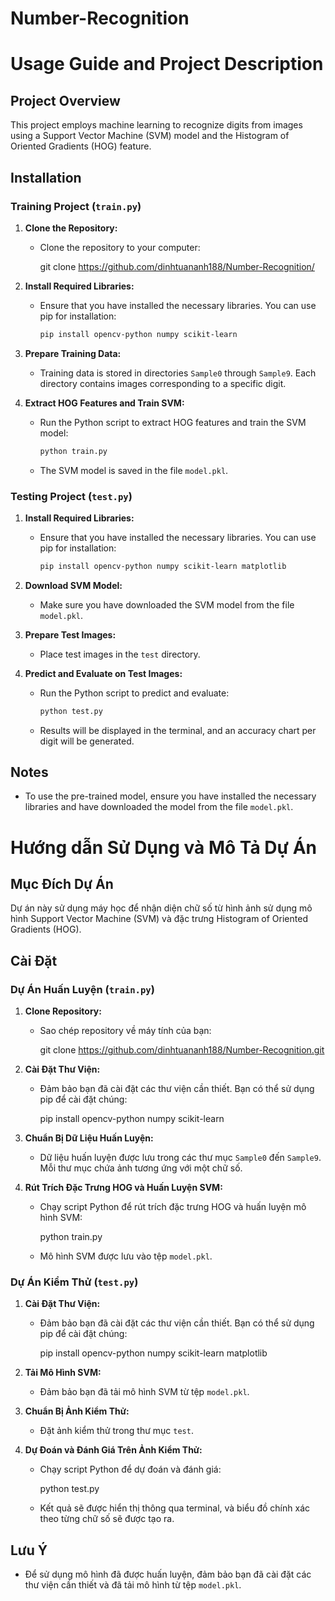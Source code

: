 # Number-Recognition
# Usage Guide and Project Description

## Project Overview

This project employs machine learning to recognize digits from images using a Support Vector Machine (SVM) model and the Histogram of Oriented Gradients (HOG) feature.

## Installation

### Training Project (`train.py`)

1. **Clone the Repository:**
   - Clone the repository to your computer:

     git clone https://github.com/dinhtuananh188/Number-Recognition/


2. **Install Required Libraries:**
   - Ensure that you have installed the necessary libraries. You can use pip for installation:
     ```bash
     pip install opencv-python numpy scikit-learn
     ```

3. **Prepare Training Data:**
   - Training data is stored in directories `Sample0` through `Sample9`. Each directory contains images corresponding to a specific digit.

4. **Extract HOG Features and Train SVM:**
   - Run the Python script to extract HOG features and train the SVM model:
     ```bash
     python train.py
     ```
   - The SVM model is saved in the file `model.pkl`.

### Testing Project (`test.py`)

1. **Install Required Libraries:**
   - Ensure that you have installed the necessary libraries. You can use pip for installation:
     ```bash
     pip install opencv-python numpy scikit-learn matplotlib
     ```

2. **Download SVM Model:**
   - Make sure you have downloaded the SVM model from the file `model.pkl`.

3. **Prepare Test Images:**
   - Place test images in the `test` directory.

4. **Predict and Evaluate on Test Images:**
   - Run the Python script to predict and evaluate:
     ```bash
     python test.py
     ```
   - Results will be displayed in the terminal, and an accuracy chart per digit will be generated.


## Notes
- To use the pre-trained model, ensure you have installed the necessary libraries and have downloaded the model from the file `model.pkl`.
# Hướng dẫn Sử Dụng và Mô Tả Dự Án

## Mục Đích Dự Án
Dự án này sử dụng máy học để nhận diện chữ số từ hình ảnh sử dụng mô hình Support Vector Machine (SVM) và đặc trưng Histogram of Oriented Gradients (HOG).

## Cài Đặt

### Dự Án Huấn Luyện (`train.py`)

1. **Clone Repository:**
   - Sao chép repository về máy tính của bạn:

     git clone https://github.com/dinhtuananh188/Number-Recognition.git


2. **Cài Đặt Thư Viện:**
   - Đảm bảo bạn đã cài đặt các thư viện cần thiết. Bạn có thể sử dụng pip để cài đặt chúng:

     pip install opencv-python numpy scikit-learn


3. **Chuẩn Bị Dữ Liệu Huấn Luyện:**
   - Dữ liệu huấn luyện được lưu trong các thư mục `Sample0` đến `Sample9`. Mỗi thư mục chứa ảnh tương ứng với một chữ số.

4. **Rút Trích Đặc Trưng HOG và Huấn Luyện SVM:**
   - Chạy script Python để rút trích đặc trưng HOG và huấn luyện mô hình SVM:

     python train.py

   - Mô hình SVM được lưu vào tệp `model.pkl`.

### Dự Án Kiểm Thử (`test.py`)

1. **Cài Đặt Thư Viện:**
   - Đảm bảo bạn đã cài đặt các thư viện cần thiết. Bạn có thể sử dụng pip để cài đặt chúng:

     pip install opencv-python numpy scikit-learn matplotlib


2. **Tải Mô Hình SVM:**
   - Đảm bảo bạn đã tải mô hình SVM từ tệp `model.pkl`.

3. **Chuẩn Bị Ảnh Kiểm Thử:**
   - Đặt ảnh kiểm thử trong thư mục `test`.

4. **Dự Đoán và Đánh Giá Trên Ảnh Kiểm Thử:**
   - Chạy script Python để dự đoán và đánh giá:

     python test.py

   - Kết quả sẽ được hiển thị thông qua terminal, và biểu đồ chính xác theo từng chữ số sẽ được tạo ra.



## Lưu Ý
- Để sử dụng mô hình đã được huấn luyện, đảm bảo bạn đã cài đặt các thư viện cần thiết và đã tải mô hình từ tệp `model.pkl`.

